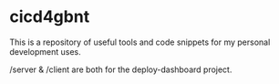 # cicd4gbnt

This is a repository of useful tools and code snippets for my personal development uses.

/server & /client are both for the deploy-dashboard project.
